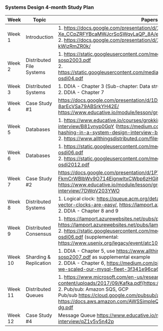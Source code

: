 ### Systems Design 4-month Study Plan

| Week | Topic | Papers / Contents |
| --- | --- | --- |
| Week 1 | Introduction | 1. https://docs.google.com/presentation/d/1cpamFEBXF3c-Xe_CCpZRFYBcaMWJcrSoSWqyLaQP_8A/edit#slide=id.gdf21034cb8_0_139 </br> 2. https://docs.google.com/presentation/d/1ZEbIc7JNyejPfzGaAmOo92wvFIb2pWf9-kWjzRmZR0k/  |
| Week 2 | Distributed File Systems | 1. https://static.googleusercontent.com/media/research.google.com/en//archive/gfs-sosp2003.pdf </br> 2. https://static.googleusercontent.com/media/research.google.com/en//archive/mapreduce-osdi04.pdf |
| Week 3 | Distributed Systems | 1. DDIA - Chapter 3 (Sub-chapter: Data structures that power your database) </br>2. DDIA - Chapter 7 |
| Week 4 | Case Study #1 | https://docs.google.com/presentation/d/1DPyxLzxTeEPnbxeac4ncsT-8arEcVSa79ABSrkYH42E/ </br> https://www.educative.io/module/lesson/grokking-system-design-interview/N0jgjk3l9qz |
| Week 5 | Databases | 1. https://www.educative.io/courses/grokking-the-system-design-interview/B81vnyp0GpY (https://medium.com/interviewnoodle/how-to-use-consistent-hashing-in-a-system-design-interview-b738be3a1ae3) </br> 2. https://www.allthingsdistributed.com/files/amazon-dynamo-sosp2007.pdf |
| Week 6 | Databases | 1. https://static.googleusercontent.com/media/research.google.com/en//archive/bigtable-osdi06.pdf </br> 2. https://static.googleusercontent.com/media/research.google.com/en//archive/spanner-osdi2012.pdf |
| Week 7 | Case Study #2 | https://docs.google.com/presentation/d/1PTNGp0d-FkmCrWBlbWv9O714EignwltxCWbp6zHGito/ <br/> https://www.educative.io/module/lesson/grokking-system-design-interview/7DWqV203YWO |
| Week 8 | Distributed Systems | 1. Logical clock: https://queue.acm.org/detail.cfm?id=2917756, https://riak.com/why-vector-clocks-are-easy/, https://lamport.azurewebsites.net/pubs/time-clocks.pdf </br> 2. DDIA - Chapter 8 and 9 |
| Week 9 | Distributed Consensus | 1. https://lamport.azurewebsites.net/pubs/paxos-simple.pdf (supplemental: https://lamport.azurewebsites.net/pubs/lamport-paxos.pdf) </br> 2. https://static.googleusercontent.com/media/research.google.com/en//archive/chubby-osdi06.pdf (supplemental: https://www.usenix.org/legacy/event/atc10/tech/full_papers/Hunt.pdf) |
| Week 10 | Sharding & Replication | 1. DDIA - Chapter 5, use https://www.allthingsdistributed.com/files/amazon-dynamo-sosp2007.pdf as supplemental example </br> 2. DDIA - Chapter 6, https://medium.com/pinterest-engineering/sharding-pinterest-how-we-scaled-our-mysql-fleet-3f341e96ca6f |
| Week 11 | Distributed Queues | 1. https://www.microsoft.com/en-us/research/wp-content/uploads/2017/09/Kafka.pdf(https://kafka.apache.org/documentation/#design) </br> 2. Pub/sub: Amazon SQS, GCP </br> Pub/sub https://cloud.google.com/pubsub/architecture </br> https://docs.aws.amazon.com/AWSSimpleQueueService/latest/SQSDeveloperGuide/sqs-dg.pdf |
| Week 12 | Case Study #4 |  Message Queue https://www.educative.io/module/lesson/grokking-system-design-interview/qZ1v5v5n42p |
